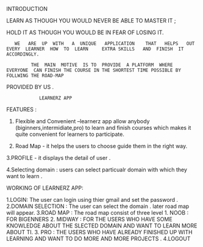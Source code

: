 INTRODUCTION 


LEARN  AS  THOUGH  YOU  WOULD  NEVER BE  ABLE TO MASTER IT ; 


HOLD  IT  AS THOUGH YOU WOULD BE IN FEAR OF LOSING IT.


       WE   ARE  UP  WITH   A  UNIQUE   APPLICATION    THAT   HELPS   OUT   EVERY  LEARNER  HOW  TO  LEARN     EXTRA SKILLS   AND  FINISH  IT ACCORDINGLY.
       
             THE  MAIN  MOTIVE  IS TO  PROVIDE  A PLATFORM  WHERE  EVERYONE  CAN FINISH THE COURSE IN THE SHORTEST TIME POSSIBLE BY FOLLWING THE ROAD-MAP
PROVIDED BY US .


                LEARNERZ APP

FEATURES :

1. Flexible and Convenient –learnerz app allow anybody (biginners,intermidiate,pro) to learn and finish courses  which makes it quite convenient for learners to participate.


2. Road Map - it  helps  the users to choose guide them in the right way.


3.PROFILE - it displays the detail of user .


4.Selecting  domain : users  can select particualr domain with which they  want to learn .


WORKING  OF  LEARNERZ APP:

1.LOGIN: The user can login using thier gmail  and set the password .
2.DOMAIN SELECTION : The user can select the domain . later  road map will appear.
3.ROAD MAP : The road map consist of three level 
              1. NOOB  : FOR BIGENNERS 
              2. MIDWAY : FOR THE USERS WHO HAVE SOME KNOWLEDGE ABOUT THE SLECTED DOMAIN AND WANT TO LEARN MORE ABOUT TI.
              3. PRO : THE USERS WHO HAVE ALREADY FINISHED UP WITH LEARNING AND WANT TO DO MORE AND MORE PROJECTS .
4.LOGOUT


  
  
                
                
